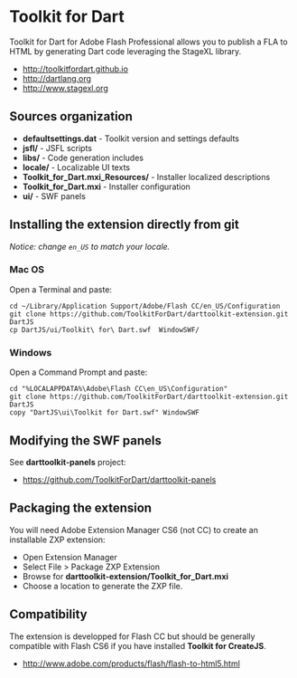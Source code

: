 # Toolkit for Dart

Toolkit for Dart for Adobe Flash Professional allows you to publish a FLA to HTML by generating Dart code leveraging the StageXL library.

* <http://toolkitfordart.github.io>
* <http://dartlang.org>
* <http://www.stagexl.org>

## Sources organization

* **defaultsettings.dat** - Toolkit version and settings defaults
* **jsfl/** - JSFL scripts
* **libs/** - Code generation includes
* **locale/** - Localizable UI texts
* **Toolkit_for_Dart.mxi_Resources/** - Installer localized descriptions
* **Toolkit_for_Dart.mxi** - Installer configuration
* **ui/** - SWF panels        

## Installing the extension directly from git

*Notice: change `en_US` to match your locale.*

### Mac OS

Open a Terminal and paste:

    cd ~/Library/Application Support/Adobe/Flash CC/en_US/Configuration
    git clone https://github.com/ToolkitForDart/darttoolkit-extension.git DartJS
    cp DartJS/ui/Toolkit\ for\ Dart.swf  WindowSWF/

### Windows

Open a Command Prompt and paste:

    cd "%LOCALAPPDATA%\Adobe\Flash CC\en_US\Configuration"
    git clone https://github.com/ToolkitForDart/darttoolkit-extension.git DartJS
    copy "DartJS\ui\Toolkit for Dart.swf" WindowSWF

## Modifying the SWF panels

See **darttoolkit-panels** project:

 * <https://github.com/ToolkitForDart/darttoolkit-panels>


## Packaging the extension

You will need Adobe Extension Manager CS6 (not CC) to create an installable ZXP extension:

* Open Extension Manager
* Select File > Package ZXP Extension
* Browse for **darttoolkit-extension/Toolkit_for_Dart.mxi**
* Choose a location to generate the ZXP file.


## Compatibility

The extension is developped for Flash CC but should be generally compatible with Flash CS6 
if you have installed **Toolkit for CreateJS**.

 * <http://www.adobe.com/products/flash/flash-to-html5.html>

